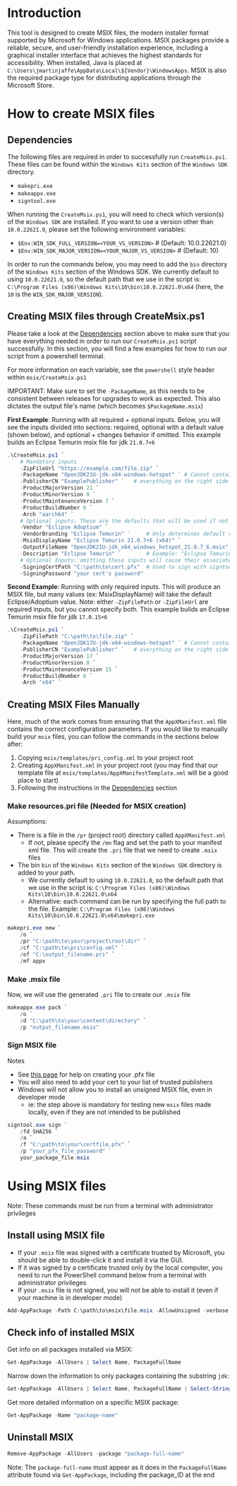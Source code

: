 # Introduction
This tool is designed to create MSIX files, the modern installer format supported by Microsoft for Windows applications. MSIX packages provide a reliable, secure, and user-friendly installation experience, including a graphical installer interface that achieves the highest standards for accessibility. When installed, Java is placed at `C:\Users\jmartinjaffe\AppData\Local\${Vendor}\WindowsApps`. MSIX is also the required package type for distributing applications through the Microsoft Store.

# How to create MSIX files

## Dependencies
The following files are required in order to successfully run `CreateMsix.ps1`. These files can be found within the `Windows Kits` section of the `Windows SDK` directory.
- `makepri.exe`
- `makeappx.exe`
- `signtool.exe`

When running the `CreateMsix.ps1`, you will need to check which version(s) of the `Windows SDK` are installed. If you want to use a version other than `10.0.22621.0`, please set the following environment variables:
- `$Env:WIN_SDK_FULL_VERSION=<YOUR_VS_VERSION>` # (Default: 10.0.22621.0)
- `$Env:WIN_SDK_MAJOR_VERSION=<YOUR_MAJOR_VS_VERSION>` # (Default: 10)

In order to run the commands below, you may need to add the `bin` directory of the `Windows Kits` section of the Windows SDK. We currently default to using `10.0.22621.0`, so the default path that we use in the script is: `C:\Program Files (x86)\Windows Kits\10\bin\10.0.22621.0\x64` (here, the `10` is the `WIN_SDK_MAJOR_VERSION`).

## Creating MSIX files through CreateMsix.ps1
Please take a look at the [Dependencies](#dependencies) section above to make sure that you have everything needed in order to run our `CreateMsix.ps1` script successfully. In this section, you will find a few examples for how to run our script from a powershell terminal.

For more information on each variable, see the `powershell` style header within `msix/CreateMsix.ps1`

IMPORTANT: Make sure to set the `-PackageName`, as this needs to be consistent between releases for upgrades to work as expected. This also dictates the output file's name (which becomes `$PackageName.msix`)

**First Example**: Running with all required + optional inputs. Below, you will see the inputs divided into sections: required, optional with a default value (shown below), and optional + changes behavior if omitted. This example builds an Eclipse Temurin msix file for jdk `21.0.7+6`
```powershell
.\CreateMsix.ps1 `
    # Mandatory inputs
    -ZipFileUrl "https://example.com/file.zip" `
    -PackageName "OpenJDK21U-jdk-x64-windows-hotspot" ` # Cannot contain spaces or underscores
    -PublisherCN "ExamplePublisher" `   # everything on the right side of your `CN=` field in your .pfx file.
    -ProductMajorVersion 21 `
    -ProductMinorVersion 0 `
    -ProductMaintenanceVersion 7 `
    -ProductBuildNumber 6 `
    -Arch "aarch64" `
    # Optional inputs: These are the defaults that will be used if not specified
    -Vendor "Eclipse Adoptium" `
    -VendorBranding "Eclipse Temurin" `     # Only determines default values for $MsixDisplayName and $Description, unused if those both provided
    -MsixDisplayName "Eclipse Temurin 21.0.7+6 (x64)" `
    -OutputFileName "OpenJDK21U-jdk_x64_windows_hotspot_21.0.7_6.msix" `
    -Description "Eclipse Temurin" `        # Example: "Eclipse Temurin Development Kit with Hotspot"
    # Optional Inputs: omitting these inputs will cause their associated process to be skipped
    -SigningCertPath "C:\path\to\cert.pfx"  # Used to sign with signtool.exe, typically .pfx file
    -SigningPassword "your cert's password"
```

**Second Example**: Running with only required inputs. This will produce an MSIX file, but many values (ex: MsixDisplayName) will take the default Eclipse/Adoptium value. Note: either `-ZipFilePath` or `-ZipFileUrl` are required inputs, but you cannot specify both. This example builds an Eclipse Temurin msix file for jdk `17.0.15+6`
```powershell
.\CreateMsix.ps1 `
    -ZipFilePath "C:\path\to\file.zip" `
    -PackageName "OpenJDK17U-jdk-x64-windows-hotspot" ` # Cannot contain spaces or underscores
    -PublisherCN "ExamplePublisher" `   # everything on the right side of your `CN=` field in your .pfx file.
    -ProductMajorVersion 17 `
    -ProductMinorVersion 0 `
    -ProductMaintenanceVersion 15 `
    -ProductBuildNumber 6 `
    -Arch "x64" `
```
## Creating MSIX Files Manually
Here, much of the work comes from ensuring that the `AppXManifest.xml` file contains the correct configuration parameters. If you would like to manually build your `msix` files, you can follow the commands in the sections below after:
1. Copying `msix/templates/pri_config.xml` to your project root
2. Creating `AppXManifest.xml` in your project root (you may find that our template file at `msix/templates/AppXManifestTemplate.xml` will be a good place to start)
3. Following the instructions in the [Dependencies](#dependencies) section

### Make resources.pri file (Needed for MSIX creation)
Assumptions:
- There is a file in the `/pr` (project root) directory called `AppXManifest.xml`
    - If not, please specify the `/mn` flag and set the path to your manifest xml file. This will create the `.pri` file that we need to create `.msix` files
- The bin `bin` of the `Windows Kits` section of the `Windows SDK` directory is added to your path.
    - We currently default to using `10.0.22621.0`, so the default path that we use in the script is: `C:\Program Files (x86)\Windows Kits\10\bin\10.0.22621.0\x64`
    - Alternative: each command can be run by specifying the full path to the file.  Example: `C:\Program Files (x86)\Windows Kits\10\bin\10.0.22621.0\x64\makepri.exe`
```powershell
makepri.exe new `
    /o `
    /pr "C:\path\to\your\project\root\dir" `
    /cf "C:\path\to\pri\config.xml" `
    /of "C:\output_filename.pri" `
    /mf appx
```

### Make .msix file
Now, we will use the generated `.pri` file to create our `.msix` file
```powershell
makeappx.exe pack `
    /o `
    /d "C:\path\to\your\content\directory" `
    /p "output_filename.msix"
```

### Sign MSIX file
Notes
- See [this page](https://learn.microsoft.com/en-us/windows/win32/appxpkg/how-to-create-a-package-signing-certificate) for help on creating your .pfx file
- You will also need to add your cert to your list of trusted publishers
- Windows will not allow you to install an unsigned MSIX file, even in developer mode
  - ie: the step above is mandatory for testing new `msix` files made locally, even if they are not intended to be published
```powershell
signtool.exe sign `
    /fd SHA256 `
    /a `
    /f "C:\path\to\your\certfile.pfx" `
    /p "your_pfx_file_password" `
    your_package_file.msix
```

# Using MSIX files
Note: These commands must be run from a terminal with administrator privileges

## Install using MSIX file
- If your `.msix` file was signed with a certificate trusted by Microsoft, you should be able to double-click it and install it via the GUI.
- If it was signed by a certificate trusted only by the local computer, you need to run the PowerShell command below from a terminal with administrator privileges
- If your `.msix` file is not signed, you will not be able to install it (even if your machine is in developer mode)
```powershell
Add-AppPackage -Path C:\path\to\msix\file.msix -AllowUnsigned -verbose
```

## Check info of installed MSIX
Get info on all packages installed via MSIX:
```powershell
Get-AppPackage -AllUsers | Select Name, PackageFullName
```

Narrow down the information to only packages containing the substring `jdk`:
```powershell
Get-AppPackage -AllUsers | Select Name, PackageFullName | Select-String -Pattern "jdk"
```

Get more detailed information on a specific MSIX package:
```powershell
Get-AppPackage -Name "package-name"
```

## Uninstall MSIX
```powershell
Remove-AppPackage -AllUsers -package "package-full-name"
```
Note: The `package-full-name` must appear as it does in the `PackageFullName` attribute found via `Get-AppPackage`, including the package_ID at the end